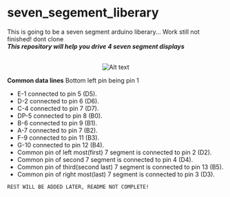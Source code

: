 # seven_segement_liberary
This is going to be a seven segment arduino liberary... Work still not finished! dont clone<br>
***This repository will help you drive 4 seven segment displays***
         <p align=center> <br>![Alt text](https://upload.wikimedia.org/wikipedia/commons/thumb/0/02/7_segment_display_labeled.svg/150px-7_segment_display_labeled.svg.png "Optional title")</p>
    **Common data lines** Bottom left pin being pin 1
    <ul>
    <li>E-1 connected to pin 5 (D5).</li>
    <li>D-2 connected to pin 6 (D6).</li>
    <li>C-4 connected to pin 7 (D7).</li>
    <li>DP-5 connected to pin 8 (B0).</li>
    <li>B-6 connected to pin 9 (B1).</li>
    <li>A-7 connected to pin 7 (B2).</li>
    <li>F-9 connected to pin 11 (B3).</li>
    <li>G-10 connected to pin 12 (B4).</li>
    <li>Common pin of left most(first) 7 segment is connected to pin 2 (D2).</li>
    <li>Common pin of second 7 segment is connected to pin 4 (D4).</li>
    <li>Common pin of third(second last) 7 segment is connected to pin 13 (B5).</li>
    <li>Common pin of right most(last) 7 segment is connected to pin 3 (D3).</li>
    </ul>
   ```REST WILL BE ADDED LATER, README NOT COMPLETE!```
